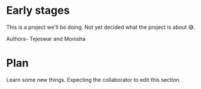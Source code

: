 # Early stages

This is a project we'll be doing.
Not yet decided what the project is about 😅.

Authors- Tejeswar and Monisha

# Plan

Learn some new things.
Expecting the collaborator to edit this section.
